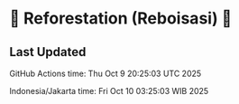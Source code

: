 
# 🌳 Reforestation (Reboisasi) 🌲

## Last Updated

GitHub Actions time: Thu Oct  9 20:25:03 UTC 2025

Indonesia/Jakarta time: Fri Oct 10 03:25:03 WIB 2025
